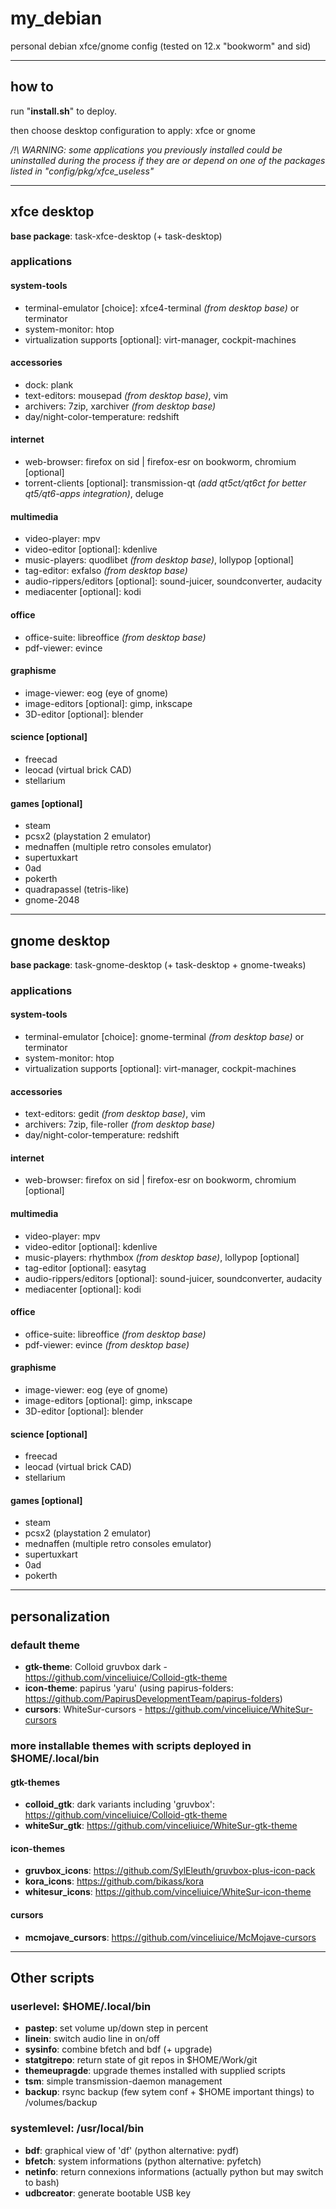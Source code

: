 # my\_debian

personal debian xfce/gnome config (tested on 12.x "bookworm" and sid)

---------

## how to

run "**install.sh**" to deploy.

then choose desktop configuration to apply: xfce or gnome

*/!\ WARNING: some applications you previously installed could be uninstalled during the process if they are or depend on one of the packages listed in "config/pkg/xfce\_useless"*

---------

## xfce desktop

**base package**: task-xfce-desktop (+ task-desktop)

### applications

#### system-tools

- terminal-emulator [choice]: xfce4-terminal *(from desktop base)* or terminator
- system-monitor: htop
- virtualization supports [optional]: virt-manager, cockpit-machines

#### accessories

- dock: plank
- text-editors: mousepad *(from desktop base)*, vim
- archivers: 7zip, xarchiver *(from desktop base)*
- day/night-color-temperature: redshift

#### internet

- web-browser: firefox on sid | firefox-esr on bookworm, chromium [optional]
- torrent-clients [optional]: transmission-qt *(add qt5ct/qt6ct for better qt5/qt6-apps integration)*, deluge

#### multimedia

- video-player: mpv
- video-editor [optional]: kdenlive
- music-players: quodlibet *(from desktop base)*, lollypop [optional]
- tag-editor: exfalso *(from desktop base)*
- audio-rippers/editors [optional]: sound-juicer, soundconverter, audacity
- mediacenter [optional]: kodi

#### office

- office-suite: libreoffice *(from desktop base)*
- pdf-viewer: evince

#### graphisme

- image-viewer: eog (eye of gnome)
- image-editors [optional]: gimp, inkscape
- 3D-editor [optional]: blender

#### science [optional]

- freecad
- leocad (virtual brick CAD)
- stellarium

#### games [optional]

- steam
- pcsx2 (playstation 2 emulator)
- mednaffen (multiple retro consoles emulator)
- supertuxkart
- 0ad
- pokerth
- quadrapassel (tetris-like)
- gnome-2048

---------

## gnome desktop

**base package**: task-gnome-desktop (+ task-desktop + gnome-tweaks)

### applications

#### system-tools

- terminal-emulator [choice]: gnome-terminal *(from desktop base)* or terminator
- system-monitor: htop
- virtualization supports [optional]: virt-manager, cockpit-machines

#### accessories

- text-editors: gedit *(from desktop base)*, vim
- archivers: 7zip, file-roller *(from desktop base)*
- day/night-color-temperature: redshift

#### internet

- web-browser: firefox on sid | firefox-esr on bookworm, chromium [optional]

#### multimedia

- video-player: mpv
- video-editor [optional]: kdenlive
- music-players: rhythmbox *(from desktop base)*, lollypop [optional]
- tag-editor [optional]: easytag
- audio-rippers/editors [optional]: sound-juicer, soundconverter, audacity
- mediacenter [optional]: kodi

#### office

- office-suite: libreoffice *(from desktop base)*
- pdf-viewer: evince *(from desktop base)*

#### graphisme

- image-viewer: eog (eye of gnome)
- image-editors [optional]: gimp, inkscape
- 3D-editor [optional]: blender

#### science [optional]

- freecad
- leocad (virtual brick CAD)
- stellarium

#### games [optional]

- steam
- pcsx2 (playstation 2 emulator)
- mednaffen (multiple retro consoles emulator)
- supertuxkart
- 0ad
- pokerth

---------

## personalization

### default theme

- **gtk-theme**: Colloid gruvbox dark - https://github.com/vinceliuice/Colloid-gtk-theme
- **icon-theme**: papirus 'yaru' (using papirus-folders: https://github.com/PapirusDevelopmentTeam/papirus-folders)
- **cursors**: WhiteSur-cursors - https://github.com/vinceliuice/WhiteSur-cursors

### more installable themes with scripts deployed in $HOME/.local/bin

#### gtk-themes

- **colloid_gtk**: dark variants including 'gruvbox': https://github.com/vinceliuice/Colloid-gtk-theme
- **whiteSur_gtk**: https://github.com/vinceliuice/WhiteSur-gtk-theme

#### icon-themes

- **gruvbox_icons**: https://github.com/SylEleuth/gruvbox-plus-icon-pack
- **kora_icons**: https://github.com/bikass/kora
- **whitesur_icons**: https://github.com/vinceliuice/WhiteSur-icon-theme

#### cursors

- **mcmojave_cursors**: https://github.com/vinceliuice/McMojave-cursors

---------

## Other scripts

### userlevel: $HOME/.local/bin

- **pastep**: set volume up/down step in percent
- **linein**: switch audio line in on/off
- **sysinfo**: combine bfetch and bdf (+ upgrade)
- **statgitrepo**: return state of git repos in $HOME/Work/git
- **themeupragde**: upgrade themes installed with supplied scripts
- **tsm**: simple transmission-daemon management
- **backup**: rsync backup (few sytem conf + $HOME important things) to /volumes/backup

### systemlevel: /usr/local/bin

- **bdf**: graphical view of 'df' (python alternative: pydf)
- **bfetch**: system informations (python alternative: pyfetch)
- **netinfo**: return connexions informations (actually python but may switch to bash)
- **udbcreator**: generate bootable USB key
